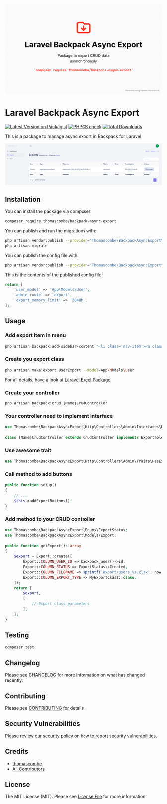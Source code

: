 <p align="center"><img src="/docs/images/banner.png" alt="Social Card of Laravel Backpack Async Export"></p>

# Laravel Backpack Async Export

[![Latest Version on Packagist](https://img.shields.io/packagist/v/thomascombe/backpack_async_export.svg?style=flat-square)](https://packagist.org/packages/thomascombe/backpack_async_export)
[![PHPCS check](https://github.com/thomascombe/backpack-async-export/actions/workflows/phpcs.yml/badge.svg)](https://github.com/thomascombe/backpack-async-export/actions/workflows/phpcs.yml)
[![Total Downloads](https://img.shields.io/packagist/dt/thomascombe/backpack_async_export.svg?style=flat-square)](https://packagist.org/packages/thomascombe/backpack_async_export)

This is a package to manage async export in Backpack for Laravel

<p align="center"><img src="/docs/images/demo.png" alt="Demo of Laravel Backpack Async Export"></p>

## Installation

You can install the package via composer:

```bash
composer require thomascombe/backpack-async-export
```

You can publish and run the migrations with:

```bash
php artisan vendor:publish --provider="Thomascombe\BackpackAsyncExport\BackpackAsyncExportServiceProvider" --tag="backpack-async-export-migrations"
php artisan migrate
```

You can publish the config file with:
```bash
php artisan vendor:publish --provider="Thomascombe\BackpackAsyncExport\BackpackAsyncExportServiceProvider" --tag="backpack-async-export-config"
```

This is the contents of the published config file:

```php
return [
    'user_model' => 'App\Models\User',
    'admin_route' => 'export',
    'export_memory_limit' => '2048M',
];
```

## Usage

### Add export item in menu
```bash
php artisan backpack:add-sidebar-content "<li class='nav-item'><a class='nav-link' href='{{ backpack_url('export') }}'><i class='nav-icon la la-file-export'></i> <span>Export</span></a></li>"
```

### Create you export class
```bash
php artisan make:export UserExport --model=App\Models\User
```
For all details, have a look at [Laravel Excel Package](https://laravel-excel.com/)

### Create your controller
```bash
php artisan backpack:crud {Name}CrudController
```

### Your controller need to implement interface
```php
use Thomascombe\BackpackAsyncExport\Http\Controllers\Admin\Interfaces\ExportableCrud;

class {Name}CrudController extends CrudController implements ExportableCrud {}
```

### Use awesome trait
```php
use Thomascombe\BackpackAsyncExport\Http\Controllers\Admin\Traits\HasExportButton;
```

### Call method to add buttons
```php
public function setup()
{
    // ...
    $this->addExportButtons();
}
```

### Add method to your CRUD controller
```php
use Thomascombe\BackpackAsyncExport\Enums\ExportStatus;
use Thomascombe\BackpackAsyncExport\Models\Export;

public function getExport(): array
{
    $export = Export::create([
        Export::COLUMN_USER_ID => backpack_user()->id,
        Export::COLUMN_STATUS => ExportStatus::Created,
        Export::COLUMN_FILENAME => sprintf('export/users_%s.xlsx', now()->toIso8601String()),
        Export::COLUMN_EXPORT_TYPE => MyExportClass::class,
    ]);
    return [
        $export,
        [
            // Export class parameters
        ],
    ];
}
```

## Testing

```bash
composer test
```

## Changelog

Please see [CHANGELOG](CHANGELOG.md) for more information on what has changed recently.

## Contributing

Please see [CONTRIBUTING](.github/CONTRIBUTING.md) for details.

## Security Vulnerabilities

Please review [our security policy](../../security/policy) on how to report security vulnerabilities.

## Credits

- [thomascombe](https://github.com/thomascombe)
- [All Contributors](../../contributors)

## License

The MIT License (MIT). Please see [License File](LICENSE.md) for more information.
